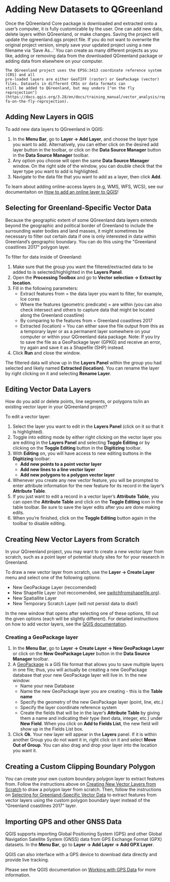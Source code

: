 # Adding New Datasets to QGreenland

Once the QGreenland Core package is downloaded and extracted onto a user’s
computer, it is fully customizable by the user. One can add new data, delete
layers within QGreenland, or make changes.  Saving the project will update the
qgreenland.qgs project file. If you do not want to overwrite the original project
version, simply save your updated project using a new filename via ‘Save As...’
You can create as many different projects as you like, adding or removing data
from the downloaded QGreenland package or adding data from elsewhere on your
computer.


```{note}
The QGreenland project uses the EPSG:3413 coordinate reference system (CRS) and all
pre-loaded layers are either GeoTIFF (raster) or GeoPackage (vector)
files. Datasets in different CRSs or data formats can
still be added to QGreenland, but may undero ["on the fly
reprojection"](https://docs.qgis.org/3.28/en/docs/training_manual/vector_analysis/reproject_transform.html#basic-fa-on-the-fly-reprojection).
```


## Adding New Layers in QGIS

To add new data layers to QGreenland in QGIS:
1. In the **Menu Bar**, go to **Layer -> Add Layer**, and choose the layer type
   you want to add. Alternatively, you can either click on the desired add layer
   button in the toolbar, or click on the **Data Source Manager** button in the
   **Data Source Manager** toolbar.
2. Any option you choose will open the same **Data Source Manager** window. On
   the right side of the window, you can double check that the layer type you want
   to add is highlighted.
3. Navigate to the data file that you want to add as a layer, then click **Add**.

To learn about adding online-access layers (e.g, WMS, WFS, WCS), see our
documentaiton on [How to add an online layer to
QGIS](/user/how-to/online-layers.md)!


## Selecting for Greenland-Specific Vector Data

Because the geographic extent of some QGreenland data layers extends beyond the
geographic and political border of Greenland to include the surrounding water bodies
and land masses, it might sometimes be necessary to filter out certain data if one is only
interested in data within Greenland’s geographic boundary. You can do this using the
"Greenland coastlines 2017" polygon layer.

To filter for data inside of Greenland:
1. Make sure that the group you want the filtered/extracted data to be added to is
   selected/highlighted in the **Layers Panel**.
2. Open the **Processing Toolbox** and go to **Vector selection -> Extract by location**.
3. Fill in the following parameters:
   * Extract features from = the data layer you want to filter, for example, Ice cores
   * Where the features (geometric predicate) = are within (you can also check intersect and
     others to capture data that might be located along the Greenland coastline)
   * By comparing to the features from = Greenland coastlines 2017
   * Extracted (location) = You can either save the file output from this as a temporary layer
     or as a permanent layer somewhere on your computer or within your QGreenland data
     package. Note: If you try to save the file as a GeoPackage layer (GPKG) and receive an
     error, try again and save it as a Shapefile (SHP) instead.
4. Click **Run** and close the window.

The filtered data will show up in the **Layers Panel** within the group you had selected and likely
named **Extracted (location)**. You can rename the layer by right clicking on it and selecting
**Rename Layer**.

## Editing Vector Data Layers
How do you add or delete points, line segments, or polygons to/in an existing vector layer in
your QGreenland project?

To edit a vector layer:
1. Select the layer you want to edit in the **Layers Panel** (click on it so that it is
   highlighted).
2. Toggle into editing mode by either right clicking on the vector layer you are
   editing in the **Layers Panel** and selecting **Toggle Editing** or by clicking on the
   **Toggle Editing** button in the **Digitizing** toolbar.
3. With **Editing** on, you will have access to new editing buttons in the **Digitizing**
   toolbar:
   * **Add new points to a point vector layer**
   * **Add new lines to a line vector layer**
   * **Add new polygons to a polygon vector layer**
4. Whenever you create any new vector feature, you will be prompted to enter
   attribute information for the new feature for its record in the layer’s **Attribute
   Table**.
5. If you just want to edit a record in a vector layer’s **Attribute Table**, you can open
   the **Attribute Table** and click on the **Toggle Editing** icon in the table toolbar. Be
   sure to save the layer edits after you are done making edits.
6. When you’re finished, click on the **Toggle Editing** button again in the toolbar to
   disable editing.

## Creating New Vector Layers from Scratch

In your QGreenland project, you may want to create a new vector layer from
scratch, such as a point layer of potential study sites for for your research in
Greenland.

To draw a new vector layer from scratch, use the **Layer -> Create Layer** menu
and select one of the following options:

* New GeoPackage Layer (reccomended)
* New Shapefile Layer (not reccomended, see
  [switchfromshapefile.org](http://switchfromshapefile.org/)).
* New Spatiallite Layer
* New Temporary Scratch Layer (will not persist data to disk!)

In the new window that opens after selecting one of these options, fill out the
given options (each will be slightly different). For detailed instructions on
how to add vector layers, see the [QGIS
documentation](https://docs.qgis.org/3.28/en/docs/user_manual/managing_data_source/create_layers.html#creating-new-vector-layers).


### Creating a GeoPackage layer

1. In the **Menu Bar**, go to **Layer -> Create Layer -> New GeoPackage Layer**
   or click on the **New GeoPackage Layer** button in the **Data Source
   Manager** toolbar.
2. A [GeoPackage](http://www.geopackage.org/) is a GIS file format that allows
   you to save multiple layers in one file; thus, you will actually be creating
   a new GeoPackage database that your new GeoPackage layer will live in. In the
   new window:
   * Name your new Database
   * Name the new GeoPackage layer you are creating - this is the **Table name**
   * Specify the geometry of the new GeoPackage layer (point, line, etc.)
   * Specify the layer coordinate reference system
   * Create the fields that will be in the layer’s **Attribute Table** by giving them a
     name and indicating their type (text data, integer, etc.) under **New Field**. When
     you click on **Add to Fields List**, the new field will show up in the Fields List box.
3. Click **Ok**. Your new layer will appear in the **Layers** panel. If it is
   within another Group you do not want it in, right click on it and select
   **Move Out of Group**.  You can also drag and drop your layer into the
   location you want it.


## Creating a Custom Clipping Boundary Polygon

You can create your own custom boundary polygon layer to extract features
from. Follow the instructions above on [Creating New Vector
Layers from
Scratch](#creating-new-vector-layers-from-scratch) to draw a
polygon layer from scratch. Then, follow the instructions on [Selecting for
Greenland-Specific Vector Data](#selecting-for-greenland-specific-vector-data) to
extract features from vector layers using the custom polygon boundary layer
instead of the "Greenland coastlines 2017" layer.


## Importing GPS and other GNSS Data

QGIS supports importing Global Positioning System (GPS) and other Global
Navigation Satellite System (GNSS) data from GPS Exchange Format (GPX)
datasets. In the **Menu Bar**, go to **Layer -> Add Layer -> Add GPX Layer**.

QGIS can also interface with a GPS device to download data directly and provide
live tracking.

Please see the QGIS documentation on [Working with GPS
Data](https://docs.qgis.org/3.28/en/docs/user_manual/working_with_gps/index.html)
for more information.
